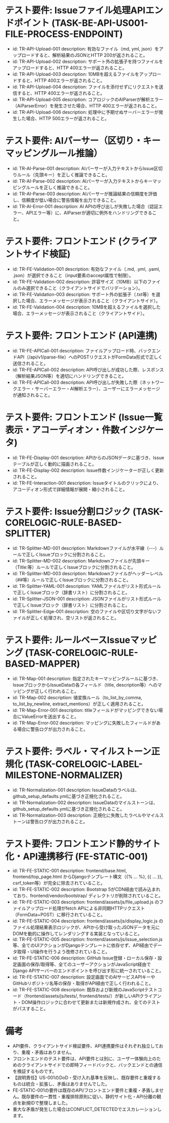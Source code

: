 # テスト要件: Issueファイル処理APIエンドポイント (TASK-BE-API-US001-FILE-PROCESS-ENDPOINT)

- id: TR-API-Upload-001
  description: 有効なファイル（md, yml, json）をアップロードすると、解析結果のJSONとHTTP 200が返されること。
- id: TR-API-Upload-002
  description: サポート外の拡張子を持つファイルをアップロードすると、HTTP 400エラーが返されること。
- id: TR-API-Upload-003
  description: 10MBを超えるファイルをアップロードすると、HTTP 400エラーが返されること。
- id: TR-API-Upload-004
  description: ファイルを添付せずにリクエストを送信すると、HTTP 400エラーが返されること。
- id: TR-API-Upload-005
  description: コアロジックのAIParserが解析エラー（AiParserError）を発生させた場合、HTTP 400エラーが返されること。
- id: TR-API-Upload-006
  description: 処理中に予期せぬサーバーエラーが発生した場合、HTTP 500エラーが返されること。

# テスト要件: AIパーサー（区切り・キーマッピングルール推論）
- id: TR-AI-Parse-001
  description: AIパーサーが入力テキストからIssue区切りルール（先頭キー）を正しく推論できること。
- id: TR-AI-Parse-002
  description: AIパーサーが入力テキストからキーマッピングルールを正しく推論できること。
- id: TR-AI-Parse-003
  description: AIパーサーが推論結果の信頼度を評価し、信頼度が低い場合に警告情報を出力できること。
- id: TR-AI-Error-001
  description: AI APIの呼び出しが失敗した場合（認証エラー、APIエラー等）に、AIParserが適切に例外をハンドリングできること。

# テスト要件: フロントエンド (クライアントサイド検証)
- id: TR-FE-Validation-001
  description: 有効なファイル（.md, .yml, .yaml, .json）が選択できること（input要素のaccept属性で制限）。
- id: TR-FE-Validation-002
  description: 許容サイズ（10MB）以下のファイルのみ選択できること（クライアントサイドでバリデーション）。
- id: TR-FE-Validation-003
  description: サポート外の拡張子（.txt等）を選択した場合、エラーメッセージが表示されること（クライアントサイド）。
- id: TR-FE-Validation-004
  description: 10MBを超えるファイルを選択した場合、エラーメッセージが表示されること（クライアントサイド）。

# テスト要件: フロントエンド (API連携)
- id: TR-FE-APICall-001
  description: ファイルアップロード時、バックエンドAPI（/api/v1/parse-file）へのPOSTリクエストがFormData形式で正しく送信されること。
- id: TR-FE-APICall-002
  description: API呼び出しが成功した際、レスポンス（解析結果JSON等）を適切にハンドリングできること。
- id: TR-FE-APICall-003
  description: API呼び出しが失敗した際（ネットワークエラー・サーバーエラー・AI解析エラー）、ユーザーにエラーメッセージが通知されること。

# テスト要件: フロントエンド (Issue一覧表示・アコーディオン・件数インジケータ)
- id: TR-FE-Display-001
  description: APIからのJSONデータに基づき、Issueテーブルが正しく動的に描画されること。
- id: TR-FE-Display-002
  description: Issue件数インジケーターが正しく更新されること。
- id: TR-FE-Interaction-001
  description: Issueタイトルのクリックにより、アコーディオン形式で詳細情報が展開・縮小されること。

# テスト要件: Issue分割ロジック (TASK-CORELOGIC-RULE-BASED-SPLITTER)
- id: TR-Splitter-MD-001
  description: Markdownファイルが水平線（---）ルールで正しくIssueブロックに分割されること。
- id: TR-Splitter-MD-002
  description: Markdownファイルが先頭キー（Title:等）ルールで正しくIssueブロックに分割されること。
- id: TR-Splitter-MD-003
  description: Markdownファイルがヘッダーレベル（##等）ルールで正しくIssueブロックに分割されること。
- id: TR-Splitter-YAML-001
  description: YAMLファイルがリスト形式ルールで正しくIssueブロック（辞書リスト）に分割されること。
- id: TR-Splitter-JSON-001
  description: JSONファイルがリスト形式ルールで正しくIssueブロック（辞書リスト）に分割されること。
- id: TR-Splitter-Edge-001
  description: 空のファイルや区切り文字がないファイルが正しく処理され、空リストが返されること。

# テスト要件: ルールベースIssueマッピング (TASK-CORELOGIC-RULE-BASED-MAPPER)
- id: TR-Map-001
  description: 指定されたキーマッピングルールに基づき、IssueブロックからIssueDataの各フィールド（title, description等）へのマッピングが正しく行われること。
- id: TR-Map-002
  description: 値変換ルール（to_list_by_comma, to_list_by_newline, extract_mentions）が正しく適用されること。
- id: TR-Map-Error-001
  description: titleフィールドがマッピングできない場合にValueErrorを送出すること。
- id: TR-Map-Error-002
  description: マッピングに失敗したフィールドがある場合に警告ログが出力されること。

# テスト要件: ラベル・マイルストーン正規化 (TASK-CORELOGIC-LABEL-MILESTONE-NORMALIZER)
- id: TR-Normalization-001
  description: IssueDataのラベルは、github_setup_defaults.ymlに基づき正規化されること。
- id: TR-Normalization-002
  description: IssueDataのマイルストーンは、github_setup_defaults.ymlに基づき正規化されること。
- id: TR-Normalization-003
  description: 正規化に失敗したラベルやマイルストーンは警告ログが出力されること。

# テスト要件: フロントエンド静的サイト化・API連携移行 (FE-STATIC-001)
- id: TR-FE-STATIC-001
  description: frontend/base.html, frontend/top_page.html からDjangoテンプレート構文（{% ... %}, {{ ... }}, csrf_token等）が完全に除去されていること。
- id: TR-FE-STATIC-002
  description: Bootstrap 5がCDN経由で読み込まれており、frontend/vendor/bootstrap/ ディレクトリが削除されていること。
- id: TR-FE-STATIC-003
  description: frontend/assets/js/file_upload.js のファイルアップロード処理がfetch APIによる非同期HTTPリクエスト（FormData+POST）に移行されていること。
- id: TR-FE-STATIC-004
  description: frontend/assets/js/display_logic.js のファイル処理結果表示ロジックが、APIから受け取ったJSONデータを元にDOMを動的に操作してレンダリングする実装となっていること。
- id: TR-FE-STATIC-005
  description: frontend/assets/js/issue_selection.js等、全てのUIアクションがDjangoテンプレートに依存せず、API経由でデータ取得・UI操作を行うよう改修されていること。
- id: TR-FE-STATIC-006
  description: GitHub Issue登録・ローカル保存・設定画面の保存/取得等、全てのユーザーアクションがJavaScript経由でDjango APIサーバーのエンドポイントを呼び出す形に統一されていること。
- id: TR-FE-STATIC-007
  description: 設定画面でのAIサービスAPIキーやGitHubリポジトリ名等の保存・取得がAPI経由で正しく行われること。
- id: TR-FE-STATIC-008
  description: 既存および新規のJavaScriptテストコード（frontend/assets/js/tests/, frontend/tests/）が新しいAPIクライアント・DOM操作ロジックに合わせて更新または新規作成され、全てのテストがパスすること。

# 備考
- API要件、クライアントサイド検証要件、API連携要件はそれぞれ独立しており、重複・矛盾はありません。
- フロントエンドのテスト要件は、API要件とは別に、ユーザー体験向上のためのクライアントサイドでの即時フィードバックと、バックエンドとの通信を検証するものです。
- 【説明責任】US-001のDoD・受け入れ基準を反映し、既存要件と重複するものは統合・拡張し、矛盾はありませんでした。
- FE-STATIC-001の要件は既存のAPI/フロントエンド要件と重複・矛盾しません。既存要件の一貫性・重複排除原則に従い、静的サイト化・API分離の観点を新規IDで整理しました。
- 重大な矛盾が発生した場合はCONFLICT_DETECTEDでエスカレーションします。